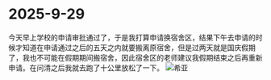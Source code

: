 # 2025-9-29
今天早上学校的申请审批通过了，于是我打算申请换宿舍区，结果下午去申请的时候才知道在申请通过之后的五天之内就要搬离原宿舍，但是过两天就是国庆假期了，我也不可能在假期期间搬宿舍，因此宿舍区的老师建议我假期结束之后再重新申请。在问清之后我就去跑了十公里放松了一下。
![希亚](https://tiebapic.baidu.com/forum/pic/item/57efd503918fa0ece9fde31b609759ee3d6ddbaa.jpg?tbpicau=2025-10-12-05_32eb4b10b13c189b07eaf03351c50000)